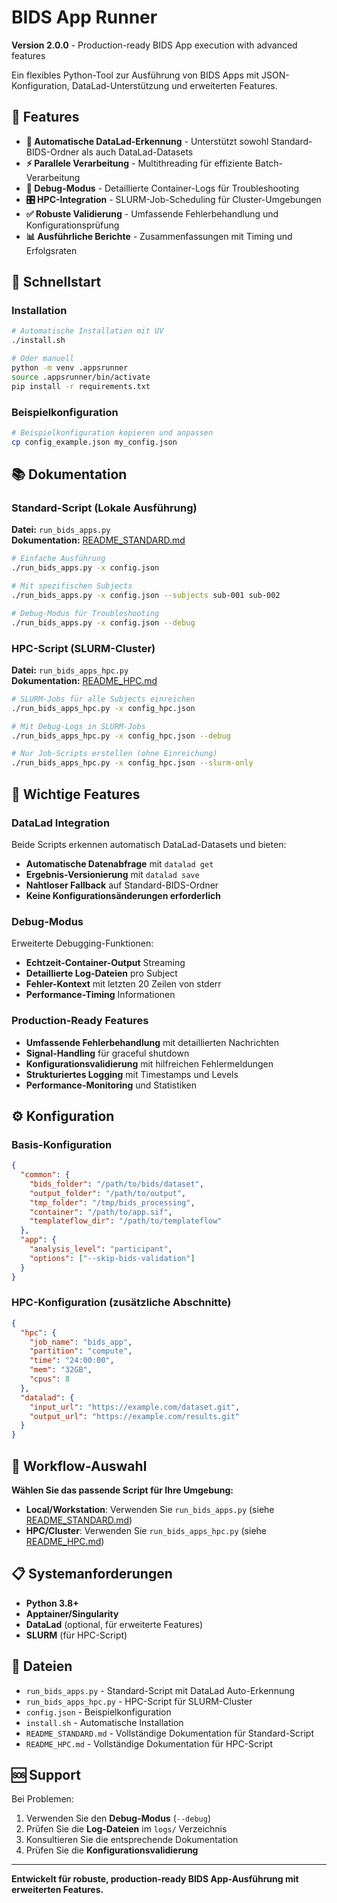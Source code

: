 # BIDS App Runner

**Version 2.0.0** - Production-ready BIDS App execution with advanced features

Ein flexibles Python-Tool zur Ausführung von BIDS Apps mit JSON-Konfiguration, DataLad-Unterstützung und erweiterten Features.

## 🎯 Features

- **🔄 Automatische DataLad-Erkennung** - Unterstützt sowohl Standard-BIDS-Ordner als auch DataLad-Datasets
- **⚡ Parallele Verarbeitung** - Multithreading für effiziente Batch-Verarbeitung  
- **🐛 Debug-Modus** - Detaillierte Container-Logs für Troubleshooting
- **🎛️ HPC-Integration** - SLURM-Job-Scheduling für Cluster-Umgebungen
- **✅ Robuste Validierung** - Umfassende Fehlerbehandlung und Konfigurationsprüfung
- **📊 Ausführliche Berichte** - Zusammenfassungen mit Timing und Erfolgsraten

## 🚀 Schnellstart

### Installation

```bash
# Automatische Installation mit UV
./install.sh

# Oder manuell
python -m venv .appsrunner
source .appsrunner/bin/activate
pip install -r requirements.txt
```

### Beispielkonfiguration

```bash
# Beispielkonfiguration kopieren und anpassen
cp config_example.json my_config.json
```

## 📚 Dokumentation

### Standard-Script (Lokale Ausführung)

**Datei:** `run_bids_apps.py`  
**Dokumentation:** [README_STANDARD.md](README_STANDARD.md)

```bash
# Einfache Ausführung
./run_bids_apps.py -x config.json

# Mit spezifischen Subjects
./run_bids_apps.py -x config.json --subjects sub-001 sub-002

# Debug-Modus für Troubleshooting  
./run_bids_apps.py -x config.json --debug
```

### HPC-Script (SLURM-Cluster)

**Datei:** `run_bids_apps_hpc.py`  
**Dokumentation:** [README_HPC.md](README_HPC.md)

```bash
# SLURM-Jobs für alle Subjects einreichen
./run_bids_apps_hpc.py -x config_hpc.json

# Mit Debug-Logs in SLURM-Jobs
./run_bids_apps_hpc.py -x config_hpc.json --debug

# Nur Job-Scripts erstellen (ohne Einreichung)
./run_bids_apps_hpc.py -x config_hpc.json --slurm-only
```

## 🔧 Wichtige Features

### DataLad Integration

Beide Scripts erkennen automatisch DataLad-Datasets und bieten:

- **Automatische Datenabfrage** mit `datalad get`
- **Ergebnis-Versionierung** mit `datalad save`
- **Nahtloser Fallback** auf Standard-BIDS-Ordner
- **Keine Konfigurationsänderungen erforderlich**

### Debug-Modus

Erweiterte Debugging-Funktionen:

- **Echtzeit-Container-Output** Streaming
- **Detaillierte Log-Dateien** pro Subject
- **Fehler-Kontext** mit letzten 20 Zeilen von stderr
- **Performance-Timing** Informationen

### Production-Ready Features

- **Umfassende Fehlerbehandlung** mit detaillierten Nachrichten
- **Signal-Handling** für graceful shutdown
- **Konfigurationsvalidierung** mit hilfreichen Fehlermeldungen
- **Strukturiertes Logging** mit Timestamps und Levels
- **Performance-Monitoring** und Statistiken

## ⚙️ Konfiguration

### Basis-Konfiguration

```json
{
  "common": {
    "bids_folder": "/path/to/bids/dataset",
    "output_folder": "/path/to/output",
    "tmp_folder": "/tmp/bids_processing",
    "container": "/path/to/app.sif",
    "templateflow_dir": "/path/to/templateflow"
  },
  "app": {
    "analysis_level": "participant",
    "options": ["--skip-bids-validation"]
  }
}
```

### HPC-Konfiguration (zusätzliche Abschnitte)

```json
{
  "hpc": {
    "job_name": "bids_app",
    "partition": "compute",
    "time": "24:00:00",
    "mem": "32GB",
    "cpus": 8
  },
  "datalad": {
    "input_url": "https://example.com/dataset.git",
    "output_url": "https://example.com/results.git"
  }
}
```

## 🔄 Workflow-Auswahl

**Wählen Sie das passende Script für Ihre Umgebung:**

- **Local/Workstation**: Verwenden Sie `run_bids_apps.py` (siehe [README_STANDARD.md](README_STANDARD.md))
- **HPC/Cluster**: Verwenden Sie `run_bids_apps_hpc.py` (siehe [README_HPC.md](README_HPC.md))

## 📋 Systemanforderungen

- **Python 3.8+**
- **Apptainer/Singularity**
- **DataLad** (optional, für erweiterte Features)
- **SLURM** (für HPC-Script)

## 📁 Dateien

- `run_bids_apps.py` - Standard-Script mit DataLad Auto-Erkennung
- `run_bids_apps_hpc.py` - HPC-Script für SLURM-Cluster
- `config.json` - Beispielkonfiguration
- `install.sh` - Automatische Installation
- `README_STANDARD.md` - Vollständige Dokumentation für Standard-Script
- `README_HPC.md` - Vollständige Dokumentation für HPC-Script

## 🆘 Support

Bei Problemen:

1. Verwenden Sie den **Debug-Modus** (`--debug`)
2. Prüfen Sie die **Log-Dateien** im `logs/` Verzeichnis
3. Konsultieren Sie die entsprechende Dokumentation
4. Prüfen Sie die **Konfigurationsvalidierung**

---

**Entwickelt für robuste, production-ready BIDS App-Ausführung mit erweiterten Features.**
